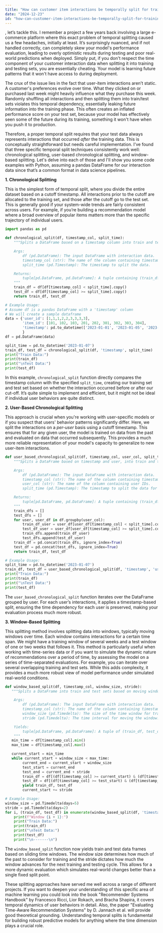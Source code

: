 ```yaml
---
title: "How can customer item interactions be temporally split for training and testing?"
date: "2024-12-23"
id: "how-can-customer-item-interactions-be-temporally-split-for-training-and-testing"
---
```


, let’s tackle this. I remember a project a few years back involving a large e-commerce platform where this exact problem of temporal splitting caused us a few headaches, initially at least. It’s surprisingly nuanced, and if not handled correctly, can completely skew your model's performance evaluation, leading to overly optimistic results during testing and poor real-world predictions when deployed. Simply put, if you don't respect the time component of your customer interaction data when splitting it into training and testing sets, you are essentially cheating. Your model is learning future patterns that it won't have access to during deployment.

The crux of the issue lies in the fact that user-item interactions aren’t static. A customer's preferences evolve over time. What they clicked on or purchased last week might heavily influence what they purchase this week. Randomly shuffling all interactions and then splitting them into train/test sets violates this temporal dependency, essentially leaking future information into the training phase. This often creates an inflated performance score on your test set, because your model has effectively seen some of the future during its training, something it won't have when you push it to production.

Therefore, a proper temporal split requires that your test data always represents interactions that occurred *after* the training data. This is conceptually straightforward but needs careful implementation. I've found that three specific temporal split techniques consistently work well: chronological splitting, user-based chronological splitting, and window-based splitting. Let's delve into each of those and I'll show you some code examples with Python, assuming a pandas DataFrame for our interaction data since that’s a common format in data science pipelines.

**1. Chronological Splitting**

This is the simplest form of temporal split, where you divide the entire dataset based on a cutoff timestamp. All interactions prior to the cutoff are allocated to the training set, and those after the cutoff go to the test set. This is generally good if your system-wide trends are fairly consistent across users. For example, if you’re building a recommendation model where a broad overview of popular items matters more than the specific trajectory of individual users.

```python
import pandas as pd

def chronological_split(df, timestamp_col, split_time):
    """Splits a DataFrame based on a timestamp column into train and test sets.

    Args:
        df (pd.DataFrame): The input DataFrame with interaction data.
        timestamp_col (str): The name of the column containing timestamps.
        split_time (pd.Timestamp): The timestamp to split the data.

    Returns:
        tuple[pd.DataFrame, pd.DataFrame]: A tuple containing (train_df, test_df).
    """
    train_df = df[df[timestamp_col] < split_time].copy()
    test_df = df[df[timestamp_col] >= split_time].copy()
    return train_df, test_df

# Example Usage:
# Assume df is a pandas DataFrame with a 'timestamp' column
# We will create a sample dataframe
data = {'user_id': [1,1,1,2,2,3,3,3,3],
        'item_id': [101, 102, 103, 201, 202, 301, 302, 303, 304],
        'timestamp': pd.to_datetime(['2023-01-01', '2023-01-05', '2023-01-10','2023-01-02','2023-01-09', '2023-01-03', '2023-01-06','2023-01-08', '2023-01-12'])
        }
df = pd.DataFrame(data)

split_time = pd.to_datetime('2023-01-07')
train_df, test_df = chronological_split(df, 'timestamp', split_time)
print("Train Data:")
print(train_df)
print("\nTest Data:")
print(test_df)
```

In this example, `chronological_split` function directly compares the timestamp column with the specified `split_time`, creating our training set and test set based on whether the interaction occurred before or after our cut-off. It’s quite simple to implement and efficient, but it might not be ideal if individual user behaviors are quite distinct.

**2. User-Based Chronological Splitting**

This approach is crucial when you're working with user-specific models or if you suspect that users' behavior patterns significantly differ. Here, we split the interactions on a *per-user* basis using a cutoff timestamp. This ensures that for any given user, the model is trained on data from the past and evaluated on data that occurred subsequently. This provides a much more reliable representation of your model's capacity to generalize to new user-item interactions.

```python
def user_based_chronological_split(df, timestamp_col, user_col, split_time):
    """Splits a DataFrame based on timestamp and user, into train and test sets.

    Args:
        df (pd.DataFrame): The input DataFrame with interaction data.
        timestamp_col (str): The name of the column containing timestamps.
        user_col (str): The name of the column containing user IDs.
        split_time (pd.Timestamp): The timestamp to split the data for each user.

    Returns:
        tuple[pd.DataFrame, pd.DataFrame]: A tuple containing (train_df, test_df).
    """
    train_dfs = []
    test_dfs = []
    for user, user_df in df.groupby(user_col):
        train_df_user = user_df[user_df[timestamp_col] < split_time].copy()
        test_df_user = user_df[user_df[timestamp_col] >= split_time].copy()
        train_dfs.append(train_df_user)
        test_dfs.append(test_df_user)
    train_df = pd.concat(train_dfs, ignore_index=True)
    test_df = pd.concat(test_dfs, ignore_index=True)
    return train_df, test_df

# Example Usage:
split_time = pd.to_datetime('2023-01-07')
train_df, test_df = user_based_chronological_split(df, 'timestamp', 'user_id', split_time)
print("Train Data:")
print(train_df)
print("\nTest Data:")
print(test_df)
```

The `user_based_chronological_split` function iterates over the DataFrame grouped by user. For each user’s interactions, it applies a timestamp-based split, ensuring the time dependency for each user is preserved, making your evaluation process much more robust.

**3. Window-Based Splitting**

This splitting method involves splitting data into windows, typically moving windows over time. Each window contains interactions for a certain time span. We might have a training window of several weeks and a test window of one or two weeks that follows it. This method is particularly useful when working with time-series data or if you want to simulate the dynamic nature of recommendations over a period of time, by assessing the model on a series of time-separated evaluations. For example, you can iterate over several overlapping training and test sets. While this adds complexity, it provides a much more robust view of model performance under simulated real-world conditions.

```python
def window_based_split(df, timestamp_col, window_size, stride):
   """Splits a DataFrame into train and test sets based on moving windows.

    Args:
        df (pd.DataFrame): The input DataFrame with interaction data.
        timestamp_col (str): The name of the column containing timestamps.
        window_size (pd.Timedelta): The size of the time window for training data.
        stride (pd.Timedelta): The time interval for moving the window.

    Yields:
        tuple[pd.DataFrame, pd.DataFrame]: A tuple of (train_df, test_df) for each window.
    """
   min_time = df[timestamp_col].min()
   max_time = df[timestamp_col].max()

   current_start = min_time
   while current_start + window_size < max_time:
        current_end = current_start + window_size
        test_start = current_end
        test_end = current_end + stride
        train_df = df[(df[timestamp_col] >= current_start) & (df[timestamp_col] < current_end)].copy()
        test_df = df[(df[timestamp_col] >= test_start) & (df[timestamp_col] < test_end)].copy()
        yield train_df, test_df
        current_start += stride

# Example Usage:
window_size = pd.Timedelta(days=5)
stride = pd.Timedelta(days=2)
for i, (train_df, test_df) in enumerate(window_based_split(df, 'timestamp', window_size, stride)):
    print(f"Window {i + 1}:")
    print("Train Data:")
    print(train_df)
    print("\nTest Data:")
    print(test_df)
    print("\n-------\n")

```

The `window_based_split` function now yields train and test data frames based on sliding time windows. The window size determines how much of the past to consider for training and the stride dictates how much the window advances for the next training and testing cycle. This allows for a more dynamic evaluation which simulates real-world changes better than a single fixed split point.

These splitting approaches have served me well across a range of different projects. If you want to deepen your understanding of this specific area of machine learning you could look into the book "Recommender Systems Handbook" by Francesco Ricci, Lior Rokach, and Bracha Shapira, it covers temporal dynamics of user behaviors in detail. Also, the paper "Evaluating Time-Aware Recommendation Systems" by D. Jannach et al. will provide good theoretical grounding. Understanding temporal splits is fundamental for building robust predictive models for anything where the time dimension plays a crucial role.
